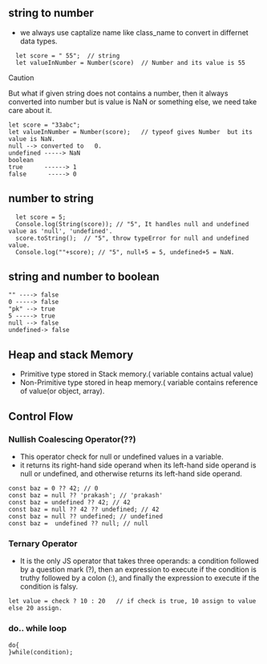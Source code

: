 ## string to number
+ we always use captalize name like class_name to convert in differnet data types. 
```
  let score = " 55";  // string
  let valueInNumber = Number(score)  // Number and its value is 55
```
>[!CAUTION]
>But what if given string does not contains a number, then it always converted into number but is value is NaN or something else, we need take care about it.
  ```
  let score = "33abc";
  let valueInNumber = Number(score);   // typeof gives Number  but its value is NaN.
  null --> converted to   0.
  undefined -----> NaN
  boolean
  true      ------> 1
  false      -----> 0
  ```
## number to string
```
  let score = 5;
  Console.log(String(score)); // "5", It handles null and undefined value as 'null', 'undefined'.
  score.toString();  // "5", throw typeError for null and undefined value.
  Console.log(""+score); // "5", null+5 = 5, undefined+5 = NaN.
```
## string and number to boolean
```
"" ----> false
0 -----> false
"pk" --> true
5 -----> true
null --> false
undefined-> false
```

## Heap and stack Memory
+ Primitive type stored in Stack memory.( variable contains actual value)
+ Non-Primitive type stored in heap memory.( variable contains reference of value(or object, array).

## Control Flow

### Nullish Coalescing Operator(??)
+ This operator check for null or undefined values in a variable.
+ it returns its right-hand side operand when its left-hand side operand is null or undefined, and otherwise returns its left-hand side operand.
```
const baz = 0 ?? 42; // 0
const baz = null ?? 'prakash'; // 'prakash'
const baz = undefined ?? 42; // 42
const baz = null ?? 42 ?? undefined; // 42
const baz = null ?? undefined; // undefined
const baz =  undefined ?? null; // null
```
### Ternary Operator
+ It is the only JS operator that takes three operands: a condition followed by a question mark (?), then an expression to execute if the condition is truthy followed by a colon (:), and finally the expression to execute if the condition is falsy.
```
let value = check ? 10 : 20   // if check is true, 10 assign to value else 20 assign.
```
### do.. while loop
```
do{
}while(condition);
```
